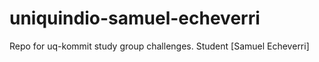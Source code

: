 # uniquindio-samuel-echeverri
Repo for uq-kommit study group challenges. Student [Samuel Echeverri]
